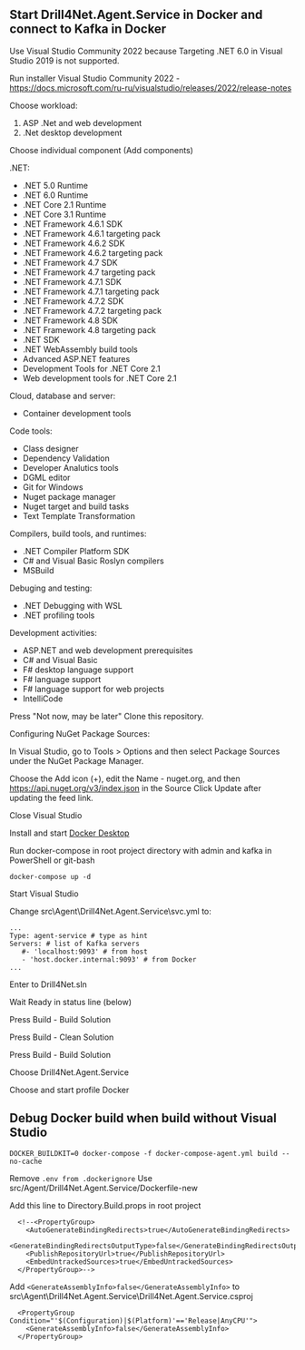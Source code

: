 
## Start Drill4Net.Agent.Service in Docker and connect to Kafka in Docker

Use Visual Studio Community 2022 because Targeting .NET 6.0 in Visual Studio 2019 is not supported.

Run installer Visual Studio Community 2022 - https://docs.microsoft.com/ru-ru/visualstudio/releases/2022/release-notes

Choose workload:

1) ASP .Net and web development
2) .Net desktop development

Choose individual component (Add components)

.NET:

- .NET 5.0 Runtime
- .NET 6.0 Runtime
- .NET Core 2.1 Runtime
- .NET Core 3.1 Runtime
- .NET Framework 4.6.1 SDK
- .NET Framework 4.6.1 targeting pack
- .NET Framework 4.6.2 SDK
- .NET Framework 4.6.2 targeting pack
- .NET Framework 4.7 SDK
- .NET Framework 4.7 targeting pack
- .NET Framework 4.7.1 SDK
- .NET Framework 4.7.1 targeting pack
- .NET Framework 4.7.2 SDK
- .NET Framework 4.7.2 targeting pack
- .NET Framework 4.8 SDK
- .NET Framework 4.8 targeting pack
- .NET SDK
- .NET WebAssembly build tools
- Advanced ASP.NET features
- Development Tools for .NET Core 2.1
- Web development tools for .NET Core 2.1

Cloud, database and server:

- Container development tools

Code tools:

- Class designer
- Dependency Validation
- Developer Analutics tools
- DGML editor
- Git for Windows
- Nuget package manager
- Nuget target and build tasks
- Text Template Transformation

Compilers, build tools, and runtimes:

- .NET Compiler Platform SDK
- C# and Visual Basic Roslyn compilers
- MSBuild

Debuging and testing:

- .NET Debugging with WSL
- .NET profiling tools

Development activities:

- ASP.NET and web development prerequisites
- C# and Visual Basic
- F# desktop language support
- F# language support
- F# language support for web projects
- IntelliCode

Press "Not now, may be later"
Clone this repository.

Configuring NuGet Package Sources:

In Visual Studio, go to Tools > Options and then select Package Sources under the NuGet Package Manager.

Choose the Add icon (+), edit the Name - nuget.org, and then https://api.nuget.org/v3/index.json in the Source Click Update after updating the feed link.

Close Visual Studio

Install and start [Docker Desktop](https://www.docker.com/products/docker-desktop)

Run docker-compose in root project directory with admin and kafka in PowerShell or git-bash

```
docker-compose up -d
```

Start Visual Studio


Change src\Agent\Drill4Net.Agent.Service\svc.yml to:

```
...
Type: agent-service # type as hint
Servers: # list of Kafka servers
   #- 'localhost:9093' # from host
   - 'host.docker.internal:9093' # from Docker
...
```

Enter to Drill4Net.sln

Wait Ready in status line (below)

Press Build - Build Solution

Press Build - Clean Solution

Press Build - Build Solution

Choose Drill4Net.Agent.Service

Choose and start profile Docker


## Debug Docker build when build without Visual Studio
```
DOCKER_BUILDKIT=0 docker-compose -f docker-compose-agent.yml build --no-cache
```


Remove `.env from .dockerignore`
Use src/Agent/Drill4Net.Agent.Service/Dockerfile-new


Add this line to Directory.Build.props in root project

```
  <!--<PropertyGroup>
	<AutoGenerateBindingRedirects>true</AutoGenerateBindingRedirects>
	<GenerateBindingRedirectsOutputType>false</GenerateBindingRedirectsOutputType>
	<PublishRepositoryUrl>true</PublishRepositoryUrl>
	<EmbedUntrackedSources>true</EmbedUntrackedSources>
  </PropertyGroup>-->
```

Add `<GenerateAssemblyInfo>false</GenerateAssemblyInfo>` to src\Agent\Drill4Net.Agent.Service\Drill4Net.Agent.Service.csproj
```
  <PropertyGroup Condition="'$(Configuration)|$(Platform)'=='Release|AnyCPU'">
	<GenerateAssemblyInfo>false</GenerateAssemblyInfo>
  </PropertyGroup>
```
